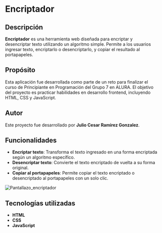 # Encriptador

## Descripción

**Encriptador** es una herramienta web diseñada para encriptar y desencriptar texto utilizando un algoritmo simple. Permite a los usuarios ingresar texto, encriptarlo o desencriptarlo, y copiar el resultado al portapapeles.

## Propósito

Esta aplicación fue desarrollada como parte de un reto para finalizar el curso de Principiante en Programación del Grupo 7 en ALURA. El objetivo del proyecto es practicar habilidades en desarrollo frontend, incluyendo HTML, CSS y JavaScript.

## Autor

Este proyecto fue desarrollado por **Julio Cesar Ramirez Gonzalez**. 

## Funcionalidades

- **Encriptar texto**: Transforma el texto ingresado en una forma encriptada según un algoritmo específico.
- **Desencriptar texto**: Convierte el texto encriptado de vuelta a su forma original.
- **Copiar al portapapeles**: Permite copiar el texto encriptado o desencriptado al portapapeles con un solo clic.

![Pantallazo_encriptador](https://github.com/user-attachments/assets/16761dc4-5a6a-44cd-af8d-aa41f9131f85)

## Tecnologías utilizadas

- **HTML**
- **CSS**
- **JavaScript**


